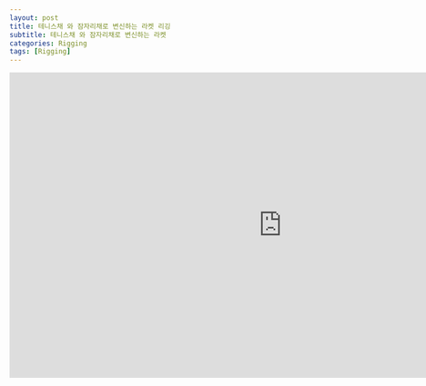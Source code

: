 ```yaml
---
layout: post
title: 테니스채 와 잠자리채로 변신하는 라켓 리깅
subtitle: 테니스채 와 잠자리채로 변신하는 라켓
categories: Rigging
tags: [Rigging]
---
```


<iframe width="956" height="538" src="https://youtu.be/sfe2IEOZiKE" frameborder="0" allow="accelerometer; autoplay; encrypted-media; gyroscope; picture-in-picture" allowfullscreen></iframe>
